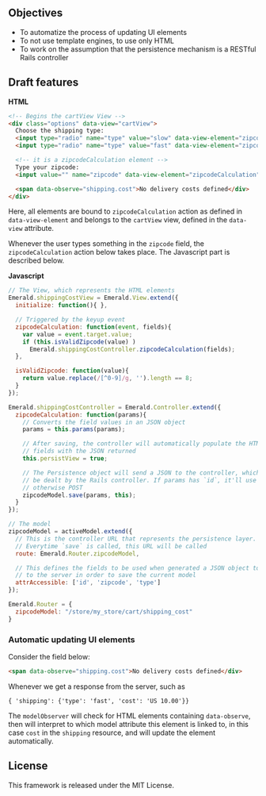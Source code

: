 ## Objectives

* To automatize the process of updating UI elements
* To not use template engines, to use only HTML
* To work on the assumption that the persistence mechanism is a RESTful Rails controller

## Draft features

**HTML**
```html
<!-- Begins the cartView View -->
<div class="options" data-view="cartView">
  Choose the shipping type:
  <input type="radio" name="type" value="slow" data-view-element="zipcodeCalculation" checked="checked" /> Slow
  <input type="radio" name="type" value="fast" data-view-element="zipcodeCalculation" /> Fast

  <!-- it is a zipcodeCalculation element -->
  Type your zipcode:
  <input value="" name="zipcode" data-view-element="zipcodeCalculation" data-event="keyup" />

  <span data-observe="shipping.cost">No delivery costs defined</div>
</div>
```

Here, all elements are bound to `zipcodeCalculation` action as defined in
`data-view-element` and belongs to the `cartView` view, defined in the `data-view`
attribute.

Whenever the user types something in the
`zipcode` field, the `zipcodeCalculation` action below takes place.
The Javascript part is described below.

**Javascript**
```javascript
// The View, which represents the HTML elements
Emerald.shippingCostView = Emerald.View.extend({
  initialize: function(){ },

  // Triggered by the keyup event
  zipcodeCalculation: function(event, fields){
    var value = event.target.value;
    if (this.isValidZipcode(value) )
      Emerald.shippingCostController.zipcodeCalculation(fields);
  },

  isValidZipcode: function(value){
    return value.replace(/[^0-9]/g, '').length == 8;
  }
});

Emerald.shippingCostController = Emerald.Controller.extend({
  zipcodeCalculation: function(params){
    // Converts the field values in an JSON object
    params = this.params(params);

    // After saving, the controller will automatically populate the HTML
    // fields with the JSON returned
    this.persistView = true;

    // The Persistence object will send a JSON to the controller, which will
    // be dealt by the Rails controller. If params has `id`, it'll use PUT,
    // otherwise POST
    zipcodeModel.save(params, this);
  }
});

// The model
zipcodeModel = activeModel.extend({
  // This is the controller URL that represents the persistence layer.
  // Everytime `save` is called, this URL will be called
  route: Emerald.Router.zipcodeModel,

  // This defines the fields to be used when generated a JSON object to be sent
  // to the server in order to save the current model
  attrAccessible: ['id', 'zipcode', 'type']
});

Emerald.Router = {
  zipcodeModel: "/store/my_store/cart/shipping_cost"
}
```

### Automatic updating UI elements

Consider the field below:

```html
<span data-observe="shipping.cost">No delivery costs defined</div>
```

Whenever we get a response from the server, such as

```
{ 'shipping': {'type': 'fast', 'cost': 'US 10.00'}}
```

The `modelObserver` will check for HTML elements containing `data-observe`, then
will interpret to which model attribute this element is linked to, in this case
`cost` in the `shipping` resource, and will update the element automatically.

## License

This framework is released under the MIT License.

